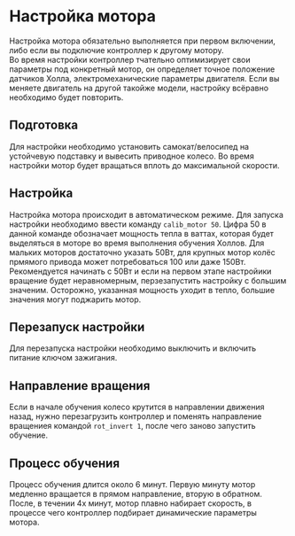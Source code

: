 # Настройка мотора
Настройка мотора обязательно выполняется при первом включении, либо если вы подключие контроллер к другому мотору.  
Во время настройки контроллер тчательно оптимизирует свои параметры под конкретный мотор, он определяет точное положение датчиков Холла, электромеханические параметры двигателя. Если вы меняете двигатель на другой такойже модели, настройку всёравно необходимо будет повторить.  

## Подготовка
Для настройки необходимо установить самокат/велосипед на устойчевую подставку и вывесить приводное колесо. Во время настройки мотор будет вращаться вплоть до максимальной скорости.

## Настройка
Настройка мотора происходит в автоматическом режиме. Для запуска настройки необходимо ввести команду `calib_motor 50`. Цифра 50 в данной команде обозначает мощность тепла в ваттах, которая будет выделяться в моторе во время выполнения обучения Холлов. Для мальких моторов достаточно указать 50Вт, для крупных мотор колёс прмямого привода может потребоваться 100 или даже 150Вт. Рекомендуется начинать с 50Вт и если на первом этапе настройики вращение будет неравномерным, перзезапустить настройку с большим значеним. Осторожно, указанная мощность уходит в тепло, большие значения могут поджарить мотор.  

## Перезапуск настройки
Для перезапуска настройки необходимо выключить и включить питание ключом зажигания.  

## Направление вращения
Если в начале обучения колесо крутится в направлении движения назад, нужно перезагрузить контроллер и поменять направление вращениея командой `rot_invert 1`, после чего заново запустить обучение.

## Процесс обучения
Процесс обучения длится около 6 минут. Первую минуту мотор медленно вращается в прямом направление, вторую в обратном. После, в течении 4х минут, мотор плавно набирает скорость, в процессе чего контроллер подбирает динамические параметры мотора.
